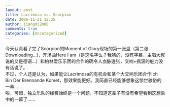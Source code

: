 ```yaml
---
layout: post
title: Lacrimosa vs. Scorpion
date: 2006-11-21 12:25
author: jiangdi2000
comments: true
categories: [Uncategorized]
---
```

<div id="msgcns!C840C88DA912213B!902" class="bvMsg"><div>今天认真看了完了Scorpion的Moment of Glory现场的第一张盘（第二张Downloading...)，开场曲Here I am（是这名字么？我猜的，没有字幕，主唱大叔说的又是德语...）和柏林爱乐乐团的合作的确令人血脉迸张，交响+摇滚的魅力没有话说了。</div>
<div>不过，个人还是认为，如果能让Lacrimosa的有机会和某个大交响乐团合作Ich Bin Der Brennande Komet，那效果能更好。我简直已经能够想象这惊世骇俗的一幕……</div>
<div>唉，可惜，独立乐队的经费始终是一个问题，不知道这辈子有没有希望看到这想象中的一幕了……</div></div>
